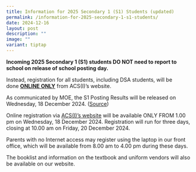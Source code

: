 ```yaml
---
title: Information for 2025 Secondary 1 (S1) Students (updated)
permalink: /information-for-2025-secondary-1-s1-students/
date: 2024-12-16
layout: post
description: ""
image: ""
variant: tiptap
---
```

<p><strong>Incoming 2025 Secondary 1 (S1) students DO NOT need to report to school on release of school posting day.</strong>
</p>
<p>Instead, registration for all students, including DSA students, will be
done&nbsp;<strong><u>ONLINE ONLY</u></strong>&nbsp;from ACS(I)’s website.&nbsp;</p>
<p>As communicated by MOE, the S1 Posting Results will be released&nbsp;on
Wednesday, 18 December 2024. (<a href="https://www.moe.gov.sg/secondary/s1-posting/results" rel="noopener noreferrer nofollow" target="_blank"><u>Source</u></a>)
&nbsp;&nbsp;</p>
<p>Online registration via&nbsp;<a href="https://www.acsindep.moe.edu.sg/admissions/s1-posting-exercise/" rel="noopener noreferrer nofollow" target="_blank"><u>ACS(I)’s website</u></a>&nbsp;will
be available ONLY FROM&nbsp;1.00 pm on Wednesday, 18 December 2024. Registration
will run for three days, closing at&nbsp;10.00 am on Friday, 20 December
2024.&nbsp;</p>
<p>Parents with no Internet access may register using the laptop in our front
office, which will be available from 8.00 am to 4.00 pm during these days.&nbsp;</p>
<p>The booklist and information on the textbook and uniform vendors will
also be available on our website.</p>